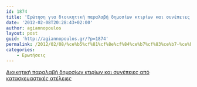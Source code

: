 ```yaml
---
id: 1874
title: 'Ερώτηση για διοικητική παραλαβή δημοσίων κτιρίων και συνέπειες από κατασκευαστικές ατέλειες 8-2-2012'
date: '2012-02-08T20:28:43+02:00'
author: agiannopoulos
layout: post
guid: 'http://agiannopoulos.gr/?p=1874'
permalink: /2012/02/08/%ce%b5%cf%81%cf%8e%cf%84%ce%b7%cf%83%ce%b7-%ce%b3%ce%b9%ce%b1-%ce%b4%ce%b9%ce%bf%ce%b9%ce%ba%ce%b7%cf%84%ce%b9%ce%ba%ce%ae-%cf%80%ce%b1%cf%81%ce%b1%ce%bb%ce%b1%ce%b2%ce%ae-%ce%b4%ce%b7%ce%bc%ce%bf/
categories:
    - Ερωτήσεις
---
```


[Διοικητική παραλαβή δημοσίων κτιρίων και συνέπειες από κατασκευαστικές ατέλειες ](http://localhost:8000/wp-content/uploads/2012/04/ceb4ceb9cebfceb9cebaceb7cf84ceb9cebaceae-cf80ceb1cf81ceb1cebbceb1ceb2ceae-ceb4ceb7cebccebfcf83ceafcf89cebd-cebacf84ceb9cf81ceafcf89.doc)